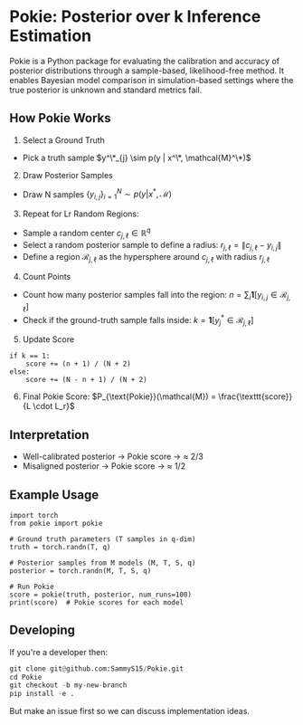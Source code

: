 # Pokie: Posterior over k Inference Estimation

Pokie is a Python package for evaluating the calibration and accuracy of posterior distributions through a sample-based, likelihood-free method. It enables Bayesian model comparison in simulation-based settings where the true posterior is unknown and standard metrics fail.

## How Pokie Works

1.	Select a Ground Truth
- Pick a truth sample $y^\*_{j} \sim p(y | x^\*, \mathcal{M}^\*)$
2.	Draw Posterior Samples
- Draw N samples $\{ y_{i,j} \}_{i=1}^N \sim p(y | x^*, \mathcal{M})$
3.	Repeat for Lr Random Regions:
- Sample a random center $c_{j,\ell} \in \mathbb{R}^q$
- Select a random posterior sample to define a radius:
$r_{j,\ell} = \| c_{j,\ell} - y_{i,j} \|$
- Define a region $\mathcal{R}_{j,\ell}$ as the hypersphere around $c_{j,\ell}$ with radius $r_{j,\ell}$
4.	Count Points
- Count how many posterior samples fall into the region: $n = \sum_i \mathbf{1}[ y_{i,j} \in \mathcal{R}_{j,\ell} ]$
- Check if the ground-truth sample falls inside: $k = \boldsymbol{1}[ y^*_j \in \mathcal{R}_{j,\ell} ]$
5.	Update Score
```
if k == 1:
    score += (n + 1) / (N + 2)
else:
    score += (N - n + 1) / (N + 2)
```
6.	Final Pokie Score:
$P_{\text{Pokie}}(\mathcal{M}) = \frac{\texttt{score}}{L \cdot L_r}$


## Interpretation
- Well-calibrated posterior → Pokie score → ≈ 2/3
- Misaligned posterior → Pokie score → ≈ 1/2

## Example Usage
```
import torch
from pokie import pokie

# Ground truth parameters (T samples in q-dim)
truth = torch.randn(T, q)

# Posterior samples from M models (M, T, S, q)
posterior = torch.randn(M, T, S, q)

# Run Pokie
score = pokie(truth, posterior, num_runs=100)
print(score)  # Pokie scores for each model
```

## Developing

If you're a developer then:

```python
git clone git@github.com:SammyS15/Pokie.git
cd Pokie
git checkout -b my-new-branch
pip install -e .
```

But make an issue first so we can discuss implementation ideas.

